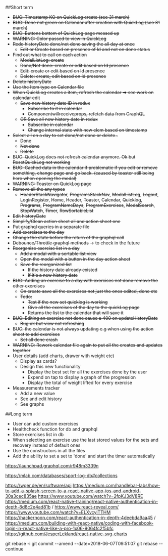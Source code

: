 
##Short term

- ~~BUG: Timestamp KO on QuickLog create (see 31 march)~~
- ~~BUG: Done not green on Calendar after creation with QuickLog (see 31 march)~~
- ~~BUG: Buttons bottom of QuickLog page messed up~~
- ~~WARNING: Color passed to view in QuickLog~~
- ~~Redo historyDate done/not done saving the all day at once~~
    - ~~Edit or Create based on presence of Id and not on done status~~
- ~~Find out what to call on each action~~
    - ~~ModalListLog: create~~
    - ~~Done/Not done: create or edit based on Id presence~~
    - ~~Edit: create or edit based on Id presence~~
    - ~~Delete: create, edit based on Id presence~~
- ~~Delete historyDate~~
- ~~Use the Item type on Calendar file~~
- ~~When QuickLog creates a item, refresh the calendar => see work on calendar edit~~
    - ~~Save new history date ID in redux~~
        - ~~Subscribe to it in calendar~~
        - ~~Componentwillreceiveprops, refetch data from GraphQL~~
    - ~~OR Save all new history date in redux~~
        - ~~Subscribe in calendar~~
        - ~~Change internal state with new elem based on timestamp~~
- ~~Select all on a day to set done/not done or delete~~~
    - ~~Done~~
    - ~~Not done~~
    - ~~Delete~~  
- ~~BUG: QuickLog does not refresh calendar anymore. Ok but ResetQuickLog not working~~
- ~~BUG: Cached data in the calendar if problematic if you edit or remove something, change page and go back. (caused by toaster still being here when opening the modal)~~
- ~~WARNING: Toaster on QuickLog page~~
- ~~Remove all the any types~~
    - ~~HeaderStackNavigator~~, ~~ProgramsStackNav~~, ~~ModalListLog~~, ~~Logout~~, ~~LoginRegister~~, ~~Home~~, 
    ~~Header~~, ~~Toaster~~, ~~Calendar~~, ~~Quicklog~~, ~~Programs~~, ~~ProgramNameDays~~, ~~ProgramExercises~~,
    ~~ModalSearch~~, ~~StopWatch~~, ~~Timer~~, ~~RowSortableList~~
- ~~Edit historyDate~~
- ~~Simplify/Clean action sheet all and action sheet one~~
- ~~Put graphql queries in a separate file~~
- ~~Add exercises to the day~~
- ~~Change the state before the return of the graphql call~~
- ~~Debounce/Throttle graphql methods~~ -> to check in the future
- ~~Reorganize exercise list in a day~~
    - ~~Add a modal with a sortable list view~~
    - ~~Open the modal with a button in the day action sheet~~
    - ~~Save the reorganized list~~
        - ~~If the history date already existed~~
        - ~~If it's a new history date~~
- ~~BUG: Adding an exercise to a day with exercises not done remove the other exercises~~
    - ~~On create save all the exercises not just the ones edited, done etc~~
    - ~~Todo:~~
        - ~~Test if the new set quicklog is working~~
        - ~~Give all the exercises of the day to the quickLog page~~
        - ~~Returns the list to the calendar that will save it~~
- ~~BUG: Editing an exercise not done cause a 400 on updateHistoryDate~~
    - ~~Bug ok but view not refreshing~~
- ~~BUG: the calendar is not always updating e.g when using the action sheet to add exercises~~
    - ~~Set all done crash~~
- ~~WARNING: Rework calendar file again to put all the creates and updates together~~
- User details (add charts, drawer with weight etc)
    - Display as cards?
    - Design this new functionality
        - Display the best set for all the exercises done by the user
        - Expend on tap to display a graph of the progression
        - Display the total of weight lifted for every exercise
- Measurements tracker
    - Add a new value
    - See and edit history
    - See graphs

##Long term

- User can add custom exercises
- Healthcheck function for db and graphql
- Store exercises list in db
- When selecting an exercise use the last stored values for the sets and recovery instead of default ones
- Use the constructors in all the files
- Add the ability to set a set to 'done' and start the timer automatically

https://launchpad.graphql.com/r948m3339n

https://mlab.com/databases/sport-log-db#collections

https://wger.de/en/software/api
https://medium.com/handlebar-labs/how-to-add-a-splash-screen-to-a-react-native-app-ios-and-android-30a3cec835ae
https://www.youtube.com/watch?v=2fpKJ3dV8RE
https://medium.com/react-native-training/react-native-authentication-in-depth-8d8c2e4ad81b / https://www.react-reveal.com/ https://www.youtube.com/watch?v=ELXvcyiTTHM https://hackernoon.com/react-authentication-in-depth-4deebda9aa45 / https://medium.com/building-with-react-native/coding-with-facebook-login-in-react-native-like-a-pro-1x06-9064fc2f5bfc
https://github.com/JesperLekland/react-native-svg-charts


git rebase -i <number>
git commit --amend --date=2018-06-07T09:51:07
git rebase --continue